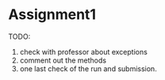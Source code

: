 # Assignment1

TODO:
1. check with professor about exceptions
2. comment out the methods
3. one last check of the run and submission.
